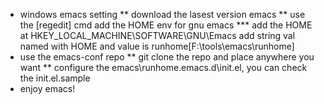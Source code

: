 * windows emacs setting
** download the lasest version emacs
** use the [regedit] cmd add the HOME env for gnu emacs
*** add the HOME at HKEY_LOCAL_MACHINE\SOFTWARE\GNU\Emacs add string val named with HOME and value is runhome[F:\tools\emacs\runhome]
* use the emacs-conf repo
** git clone the repo and place anywhere you want
** configure the emacs\runhome\.emacs.d\init.el, you can check the init.el.sample
* enjoy emacs!
